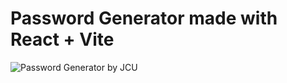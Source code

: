 # Password Generator made with React + Vite

![Password Generator by JCU](https://github.com/jasonuc/passwordgenerator/assets/85848469/9bece2e4-c97c-4823-a39a-9a4d8dc60fd6)
